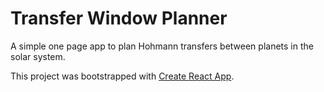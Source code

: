 # Transfer Window Planner

A simple one page app to plan Hohmann transfers between planets in the solar system.

This project was bootstrapped with [Create React App](https://github.com/facebook/create-react-app).

